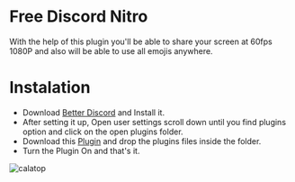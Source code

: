 # Free Discord Nitro
With the help of this plugin you'll be able to share your screen at 60fps 1080P and also will be able to use all emojis anywhere.
<br>
# Instalation 
- Download [Better Discord](https://github.com/rauenzi/BBDInstaller/releases/latest/download/BandagedBD.exe) and Install it.
- After setting it up, Open user settings scroll down until you find plugins option and click on the open plugins folder.
- Download this [Plugin](https://github.com/Calatop/Free-Discord-Nitro/releases/tag/0.69) and drop the plugins files inside the folder.
- Turn the Plugin On and that's it. 

<p align="left"> <img src="https://komarev.com/ghpvc/?username=calatop&label=%20views&color=0e75b6&style=flat" alt="calatop" /> </p>

